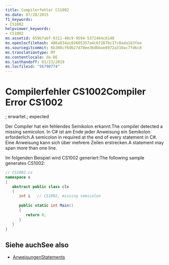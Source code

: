 ```yaml
---
title: Compilerfehler CS1002
ms.date: 07/20/2015
f1_keywords:
- CS1002
helpviewer_keywords:
- CS1002
ms.assetid: 659b7abf-9311-40c9-9594-5372464c6148
ms.openlocfilehash: 486a834ac02605357a4c6f267bc17c0ada163fee
ms.sourcegitcommit: 6b308cf6d627d78ee36dbbae8972a310ac7fd6c8
ms.translationtype: MT
ms.contentlocale: de-DE
ms.lasthandoff: 01/23/2019
ms.locfileid: "56798774"
---
```

# <a name="compiler-error-cs1002"></a><span data-ttu-id="105e9-102">Compilerfehler CS1002</span><span class="sxs-lookup"><span data-stu-id="105e9-102">Compiler Error CS1002</span></span>
<span data-ttu-id="105e9-103">; erwartet.</span><span class="sxs-lookup"><span data-stu-id="105e9-103">; expected</span></span>  
  
 <span data-ttu-id="105e9-104">Der Compiler hat ein fehlendes Semikolon erkannt.</span><span class="sxs-lookup"><span data-stu-id="105e9-104">The compiler detected a missing semicolon.</span></span> <span data-ttu-id="105e9-105">In C# ist am Ende jeder Anweisung ein Semikolon erforderlich.</span><span class="sxs-lookup"><span data-stu-id="105e9-105">A semicolon in required at the end of every statement in C#.</span></span> <span data-ttu-id="105e9-106">Eine Anweisung kann sich über mehrere Zeilen erstrecken.</span><span class="sxs-lookup"><span data-stu-id="105e9-106">A statement may span more than one line.</span></span>  
  
 <span data-ttu-id="105e9-107">Im folgenden Beispiel wird CS1002 generiert:</span><span class="sxs-lookup"><span data-stu-id="105e9-107">The following sample generates CS1002:</span></span>  
  
```csharp  
// CS1002.cs  
namespace x  
{  
   abstract public class clx  
   {  
      int i   // CS1002, missing semicolon  
  
      public static int Main()  
      {  
         return 0;  
      }  
   }  
}  
```  
  
## <a name="see-also"></a><span data-ttu-id="105e9-108">Siehe auch</span><span class="sxs-lookup"><span data-stu-id="105e9-108">See also</span></span>

- [<span data-ttu-id="105e9-109">Anweisungen</span><span class="sxs-lookup"><span data-stu-id="105e9-109">Statements</span></span>](../../csharp/programming-guide/statements-expressions-operators/statements.md)
